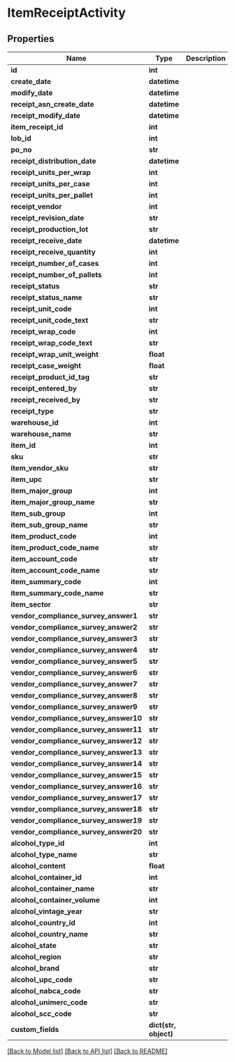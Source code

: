 # ItemReceiptActivity

## Properties
Name | Type | Description | Notes
------------ | ------------- | ------------- | -------------
**id** | **int** |  | [optional] 
**create_date** | **datetime** |  | [optional] 
**modify_date** | **datetime** |  | [optional] 
**receipt_asn_create_date** | **datetime** |  | [optional] 
**receipt_modify_date** | **datetime** |  | [optional] 
**item_receipt_id** | **int** |  | [optional] 
**lob_id** | **int** |  | 
**po_no** | **str** |  | [optional] 
**receipt_distribution_date** | **datetime** |  | [optional] 
**receipt_units_per_wrap** | **int** |  | [optional] 
**receipt_units_per_case** | **int** |  | [optional] 
**receipt_units_per_pallet** | **int** |  | [optional] 
**receipt_vendor** | **int** |  | [optional] 
**receipt_revision_date** | **str** |  | [optional] 
**receipt_production_lot** | **str** |  | [optional] 
**receipt_receive_date** | **datetime** |  | [optional] 
**receipt_receive_quantity** | **int** |  | [optional] 
**receipt_number_of_cases** | **int** |  | [optional] 
**receipt_number_of_pallets** | **int** |  | [optional] 
**receipt_status** | **str** |  | [optional] 
**receipt_status_name** | **str** |  | [optional] 
**receipt_unit_code** | **int** |  | [optional] 
**receipt_unit_code_text** | **str** |  | [optional] 
**receipt_wrap_code** | **int** |  | [optional] 
**receipt_wrap_code_text** | **str** |  | [optional] 
**receipt_wrap_unit_weight** | **float** |  | [optional] 
**receipt_case_weight** | **float** |  | [optional] 
**receipt_product_id_tag** | **str** |  | [optional] 
**receipt_entered_by** | **str** |  | [optional] 
**receipt_received_by** | **str** |  | [optional] 
**receipt_type** | **str** |  | [optional] 
**warehouse_id** | **int** |  | [optional] 
**warehouse_name** | **str** |  | [optional] 
**item_id** | **int** |  | [optional] 
**sku** | **str** |  | [optional] 
**item_vendor_sku** | **str** |  | [optional] 
**item_upc** | **str** |  | [optional] 
**item_major_group** | **int** |  | [optional] 
**item_major_group_name** | **str** |  | [optional] 
**item_sub_group** | **int** |  | [optional] 
**item_sub_group_name** | **str** |  | [optional] 
**item_product_code** | **int** |  | [optional] 
**item_product_code_name** | **str** |  | [optional] 
**item_account_code** | **str** |  | [optional] 
**item_account_code_name** | **str** |  | [optional] 
**item_summary_code** | **int** |  | [optional] 
**item_summary_code_name** | **str** |  | [optional] 
**item_sector** | **str** |  | [optional] 
**vendor_compliance_survey_answer1** | **str** |  | [optional] 
**vendor_compliance_survey_answer2** | **str** |  | [optional] 
**vendor_compliance_survey_answer3** | **str** |  | [optional] 
**vendor_compliance_survey_answer4** | **str** |  | [optional] 
**vendor_compliance_survey_answer5** | **str** |  | [optional] 
**vendor_compliance_survey_answer6** | **str** |  | [optional] 
**vendor_compliance_survey_answer7** | **str** |  | [optional] 
**vendor_compliance_survey_answer8** | **str** |  | [optional] 
**vendor_compliance_survey_answer9** | **str** |  | [optional] 
**vendor_compliance_survey_answer10** | **str** |  | [optional] 
**vendor_compliance_survey_answer11** | **str** |  | [optional] 
**vendor_compliance_survey_answer12** | **str** |  | [optional] 
**vendor_compliance_survey_answer13** | **str** |  | [optional] 
**vendor_compliance_survey_answer14** | **str** |  | [optional] 
**vendor_compliance_survey_answer15** | **str** |  | [optional] 
**vendor_compliance_survey_answer16** | **str** |  | [optional] 
**vendor_compliance_survey_answer17** | **str** |  | [optional] 
**vendor_compliance_survey_answer18** | **str** |  | [optional] 
**vendor_compliance_survey_answer19** | **str** |  | [optional] 
**vendor_compliance_survey_answer20** | **str** |  | [optional] 
**alcohol_type_id** | **int** |  | [optional] 
**alcohol_type_name** | **str** |  | [optional] 
**alcohol_content** | **float** |  | [optional] 
**alcohol_container_id** | **int** |  | [optional] 
**alcohol_container_name** | **str** |  | [optional] 
**alcohol_container_volume** | **int** |  | [optional] 
**alcohol_vintage_year** | **str** |  | [optional] 
**alcohol_country_id** | **int** |  | [optional] 
**alcohol_country_name** | **str** |  | [optional] 
**alcohol_state** | **str** |  | [optional] 
**alcohol_region** | **str** |  | [optional] 
**alcohol_brand** | **str** |  | [optional] 
**alcohol_upc_code** | **str** |  | [optional] 
**alcohol_nabca_code** | **str** |  | [optional] 
**alcohol_unimerc_code** | **str** |  | [optional] 
**alcohol_scc_code** | **str** |  | [optional] 
**custom_fields** | **dict(str, object)** |  | [optional] 

[[Back to Model list]](../README.md#documentation-for-models) [[Back to API list]](../README.md#documentation-for-api-endpoints) [[Back to README]](../README.md)


